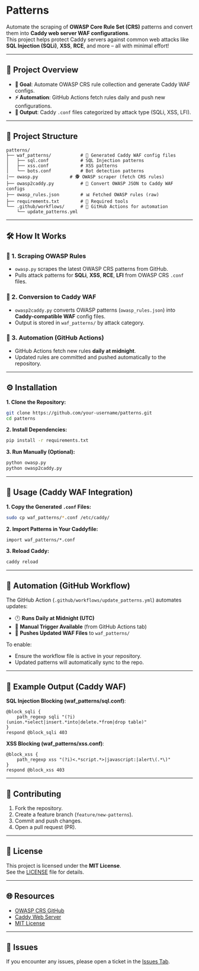 # Patterns  
Automate the scraping of **OWASP Core Rule Set (CRS)** patterns and convert them into **Caddy web server WAF configurations**.  
This project helps protect Caddy servers against common web attacks like **SQL Injection (SQLi)**, **XSS**, **RCE**, and more – all with minimal effort!  

---

## 🚀 Project Overview  
- **🎯 Goal**: Automate OWASP CRS rule collection and generate Caddy WAF configs.  
- **⚡ Automation**: GitHub Actions fetch rules daily and push new configurations.  
- **📄 Output**: Caddy `.conf` files categorized by attack type (SQLi, XSS, LFI).  

---

## 📂 Project Structure  
```
patterns/
├── waf_patterns/           # 🔧 Generated Caddy WAF config files
│   ├── sql.conf            # SQL Injection patterns
│   ├── xss.conf            # XSS patterns
│   └── bots.conf           # Bot detection patterns
│── owasp.py            # 🕵️ OWASP scraper (fetch CRS rules)
├── owasp2caddy.py          # 🔄 Convert OWASP JSON to Caddy WAF configs
├── owasp_rules.json        # 📊 Fetched OWASP rules (raw)
├── requirements.txt        # 🔄 Required tools
└── .github/workflows/      # 🤖 GitHub Actions for automation
    └── update_patterns.yml
```

---

## 🛠️ How It Works  
### 🔹 1. Scraping OWASP Rules  
- `owasp.py` scrapes the latest OWASP CRS patterns from GitHub.  
- Pulls attack patterns for **SQLi**, **XSS**, **RCE**, **LFI** from OWASP CRS `.conf` files.  

### 🔹 2. Conversion to Caddy WAF  
- `owasp2caddy.py` converts OWASP patterns (`owasp_rules.json`) into **Caddy-compatible WAF** config files.  
- Output is stored in `waf_patterns/` by attack category.  

### 🔹 3. Automation (GitHub Actions)  
- GitHub Actions fetch new rules **daily at midnight**.  
- Updated rules are committed and pushed automatically to the repository.  

---

## ⚙️ Installation  
**1. Clone the Repository:**  
```bash
git clone https://github.com/your-username/patterns.git  
cd patterns
```

**2. Install Dependencies:**  
```bash
pip install -r requirements.txt
```

**3. Run Manually (Optional):**  
```bash
python owasp.py
python owasp2caddy.py
```

---

## 🚀 Usage (Caddy WAF Integration)  
**1. Copy the Generated `.conf` Files:**  
```bash
sudo cp waf_patterns/*.conf /etc/caddy/
```

**2. Import Patterns in Your Caddyfile:**  
```caddy
import waf_patterns/*.conf
```

**3. Reload Caddy:**  
```bash
caddy reload
```

---

## 🤖 Automation (GitHub Workflow)  
The GitHub Action (`.github/workflows/update_patterns.yml`) automates updates:  
- 🕛 **Runs Daily at Midnight (UTC)**  
- 🎯 **Manual Trigger Available** (from GitHub Actions tab)  
- 🚀 **Pushes Updated WAF Files** to `waf_patterns/`  

To enable:  
- Ensure the workflow file is active in your repository.  
- Updated patterns will automatically sync to the repo.  

---

## 🧩 Example Output (Caddy WAF)  
**SQL Injection Blocking (waf_patterns/sql.conf)**:  
```caddy
@block_sqli {
    path_regexp sqli "(?i)(union.*select|insert.*into|delete.*from|drop table)"
}
respond @block_sqli 403
```

**XSS Blocking (waf_patterns/xss.conf)**:  
```caddy
@block_xss {
    path_regexp xss "(?i)<.*script.*>|javascript:|alert\(.*\)"
}
respond @block_xss 403
```

---

## 🔧 Contributing  
1. Fork the repository.  
2. Create a feature branch (`feature/new-patterns`).  
3. Commit and push changes.  
4. Open a pull request (PR).  

---

## 📄 License  
This project is licensed under the **MIT License**.  
See the [LICENSE](LICENSE) file for details.  

---

## 🌐 Resources  
- [OWASP CRS GitHub](https://github.com/coreruleset/coreruleset)  
- [Caddy Web Server](https://caddyserver.com/)  
- [MIT License](https://opensource.org/licenses/MIT)  

---

## 🚨 Issues  
If you encounter any issues, please open a ticket in the [Issues Tab](https://github.com/your-username/patterns/issues).  

